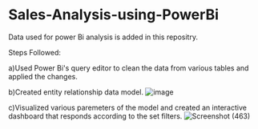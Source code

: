 # Sales-Analysis-using-PowerBi
Data used for power Bi analysis is added in this repositry.

Steps Followed:

a)Used Power Bi's query editor to clean the data from various tables and applied the changes.
 
b)Created entity relationship data model.
![image](https://user-images.githubusercontent.com/99244447/211256373-7786676c-edc9-4054-91b5-feba2b3381f0.png)

c)Visualized various paremeters of the model and created an interactive dashboard that responds according to the set filters.
![Screenshot (463)](https://user-images.githubusercontent.com/99244447/211256404-3ff2f438-0b91-430f-bfa2-7391bbdd6c93.png)



